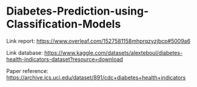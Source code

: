 # Diabetes-Prediction-using-Classification-Models
Link report: https://www.overleaf.com/1527581158mhprqzyzjbcp#5009a6

Link database: https://www.kaggle.com/datasets/alexteboul/diabetes-health-indicators-dataset?resource=download

Paper reference: https://archive.ics.uci.edu/dataset/891/cdc+diabetes+health+indicators
